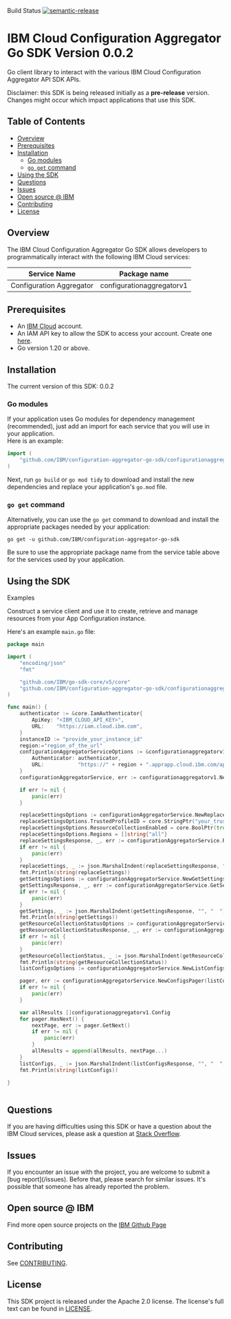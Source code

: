 Build Status
[![semantic-release](https://img.shields.io/badge/%20%20%F0%9F%93%A6%F0%9F%9A%80-semantic--release-e10079.svg)](https://github.com/semantic-release/semantic-release)

# IBM Cloud Configuration Aggregator Go SDK Version 0.0.2
Go client library to interact with the various IBM Cloud Configuration Aggregator API SDK APIs.

Disclaimer: this SDK is being released initially as a **pre-release** version.
Changes might occur which impact applications that use this SDK.
## Table of Contents
<!--
  The TOC below is generated using the `markdown-toc` node package.

      https://github.com/jonschlinkert/markdown-toc

  You should regenerate the TOC after making changes to this file.

      npx markdown-toc -i README.md
  -->

<!-- toc -->

- [Overview](#overview)
- [Prerequisites](#prerequisites)
- [Installation](#installation)
  * [Go modules](#go-modules)
  * [`go get` command](#go-get-command)
- [Using the SDK](#using-the-sdk)
- [Questions](#questions)
- [Issues](#issues)
- [Open source @ IBM](#open-source--ibm)
- [Contributing](#contributing)
- [License](#license)

<!-- tocstop -->

## Overview

The IBM Cloud Configuration Aggregator Go SDK allows developers to programmatically interact with the following IBM Cloud services:

Service Name | Package name 
--- | --- 
Configuration Aggregator | configurationaggregatorv1

## Prerequisites

[ibm-cloud-onboarding]: https://cloud.ibm.com/registration

* An [IBM Cloud][ibm-cloud-onboarding] account.
* An IAM API key to allow the SDK to access your account. Create one [here](https://cloud.ibm.com/iam/apikeys).
* Go version 1.20 or above.

## Installation
The current version of this SDK: 0.0.2

### Go modules  
If your application uses Go modules for dependency management (recommended), just add an import for each service 
that you will use in your application.  
Here is an example:

```go
import (
	"github.com/IBM/configuration-aggregator-go-sdk/configurationaggregatorv1"
)
```
Next, run `go build` or `go mod tidy` to download and install the new dependencies and replace your application's
`go.mod` file.  

### `go get` command  
Alternatively, you can use the `go get` command to download and install the appropriate packages needed by your application:
```
go get -u github.com/IBM/configuration-aggregator-go-sdk
```
Be sure to use the appropriate package name from the service table above for the services used by your application.

## Using the SDK
Examples

Construct a service client and use it to create, retrieve and manage resources from your App Configuration instance.

Here's an example ```main.go``` file:

```go
package main

import (
	"encoding/json"
	"fmt"

	"github.com/IBM/go-sdk-core/v5/core"
	"github.com/IBM/configuration-aggregator-go-sdk/configurationaggregatorv1"
)

func main() {
	authenticator := &core.IamAuthenticator{
		ApiKey: "<IBM_CLOUD_API_KEY>",
		URL:    "https://iam.cloud.ibm.com",
	}
	instanceID := "provide_your_instance_id"
	region:="region_of_the_url"
	configurationAggregatorServiceOptions := &configurationaggregatorv1.ConfigurationAggregatorV1Options{
		Authenticator: authenticator,
		URL:           "https://" + region + ".apprapp.cloud.ibm.com/apprapp/config_aggregator/v1/instances/" + instanceID,
	}
	configurationAggregatorService, err := configurationaggregatorv1.NewConfigurationAggregatorV1(configurationAggregatorServiceOptions)

	if err != nil {
		panic(err)
	}

	replaceSettingsOptions := configurationAggregatorService.NewReplaceSettingsOptions()
	replaceSettingsOptions.TrustedProfileID = core.StringPtr("your_trusted_profile_id")
	replaceSettingsOptions.ResourceCollectionEnabled = core.BoolPtr(true)
	replaceSettingsOptions.Regions = []string{"all"}
	replaceSettingsResponse, _, err := configurationAggregatorService.ReplaceSettings(replaceSettingsOptions)
	if err != nil {
		panic(err)
	}
	replaceSettings, _ := json.MarshalIndent(replaceSettingsResponse, "", "  ")
	fmt.Println(string(replaceSettings))
	getSettingsOptions := configurationAggregatorService.NewGetSettingsOptions()
	getSettingsResponse, _, err := configurationAggregatorService.GetSettings(getSettingsOptions)
	if err != nil {
		panic(err)
	}
	getSettings, _ := json.MarshalIndent(getSettingsResponse, "", "  ")
	fmt.Println(string(getSettings))
	getResourceCollectionStatusOptions := configurationAggregatorService.NewGetResourceCollectionStatusOptions()
    getResourceCollectionStatusResponse, _, err := configurationAggregatorService.GetResourceCollectionStatus(getResourceCollectionStatusOptions)
    if err != nil {
        panic(err)
    }
    getResourceCollectionStatus, _ := json.MarshalIndent(getResourceCollectionStatusResponse, "", "  ")
    fmt.Println(string(getResourceCollectionStatus))
	listConfigsOptions := configurationAggregatorService.NewListConfigsOptions()

	pager, err := configurationAggregatorService.NewConfigsPager(listConfigsOptions)
	if err != nil {
		panic(err)
	}

	var allResults []configurationaggregatorv1.Config
	for pager.HasNext() {
		nextPage, err := pager.GetNext()
		if err != nil {
			panic(err)
		}
		allResults = append(allResults, nextPage...)
	}
	listConfigs, _ := json.MarshalIndent(listConfigsResponse, "", "  ")
	fmt.Println(string(listConfigs))

}



```

## Questions

If you are having difficulties using this SDK or have a question about the IBM Cloud services,
please ask a question at 
[Stack Overflow](http://stackoverflow.com/questions/ask?tags=ibm-cloud).

## Issues
If you encounter an issue with the project, you are welcome to submit a
[bug report](<github-repo-url>/issues).
Before that, please search for similar issues. It's possible that someone has already reported the problem.

## Open source @ IBM
Find more open source projects on the [IBM Github Page](http://ibm.github.io/)

## Contributing
See [CONTRIBUTING](CONTRIBUTING.md).

## License

This SDK project is released under the Apache 2.0 license.
The license's full text can be found in [LICENSE](LICENSE).
